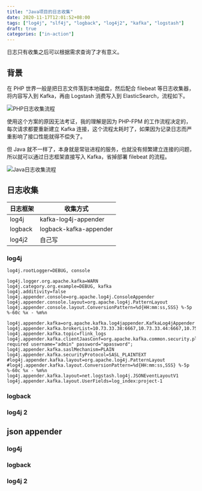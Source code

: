 ```yaml
---
title: "Java项目的日志收集"
date: 2020-11-17T12:01:52+08:00
tags: ["log4j", "slf4j", "logback", "log4j2", "kafka", "logstash"]
draft: true
categories: ["in-action"]
---
```


日志只有收集之后可以根据需求查询了才有意义。
<!--more-->

## 背景

在 PHP 世界一般是把日志文件落到本地磁盘，然后配合 filebeat 等日志收集器，将内容写入到 Kafka，再由 Logstash 消费写入到 ElasticSearch，流程如下。

![PHP日志收集流程](/images/2020-11-17-12-14-50.png)

使用这个方案的原因无法考证，我的理解是因为 PHP-FPM 的工作流程决定的，每次请求都要重新建立 Kafka 连接，这个流程太耗时了，如果因为记录日志而严重影响了接口性能就得不偿失了。

但 Java 就不一样了，本身就是常驻进程的服务，也就没有频繁建立连接的问题，所以就可以通过日志框架直接写入 Kafka，省掉部署 filebeat 的流程。

![Java日志收集流程](/images/2020-11-17-12-21-33.png)

## 日志收集
|日志框架 |收集方式 |
|---|---|
|log4j | kafka-log4j-appender | 
|logback | logback-kafka-appender |
|log4j2 | 自己写 |
### log4j

```properties
log4j.rootLogger=DEBUG, console

log4j.logger.org.apache.kafka=WARN
log4j.category.org.example=DEBUG, kafka
log4j.additivity=false
log4j.appender.console=org.apache.log4j.ConsoleAppender
log4j.appender.console.layout=org.apache.log4j.PatternLayout
log4j.appender.console.layout.ConversionPattern=%d{HH:mm:ss,SSS} %-5p %-60c %x - %m%n

log4j.appender.kafka=org.apache.kafka.log4jappender.KafkaLog4jAppender
log4j.appender.kafka.brokerList=10.73.33.38:6667,10.73.33.44:6667,10.75.12.85:6667
log4j.appender.kafka.topic=flink_logs
log4j.appender.kafka.clientJaasConf=org.apache.kafka.common.security.plain.PlainLoginModule required username="admin" password="apassword";
log4j.appender.kafka.saslMechanism=PLAIN
log4j.appender.kafka.securityProtocol=SASL_PLAINTEXT
#log4j.appender.kafka.layout=org.apache.log4j.PatternLayout
#log4j.appender.kafka.layout.ConversionPattern=%d{HH:mm:ss,SSS} %-5p %-60c %x - %m%n
log4j.appender.kafka.layout=net.logstash.log4j.JSONEventLayoutV1
log4j.appender.kafka.layout.UserFields=log_index:project-1
```

### logback

### log4j 2

## json appender

### log4j

### logback

### log4j 2